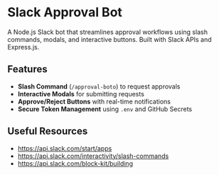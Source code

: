 # Slack Approval Bot
A Node.js Slack bot that streamlines approval workflows using slash commands, modals, and interactive buttons. Built with Slack APIs and Express.js.

##  Features
- **Slash Command** (`/approval-boto`) to request approvals
- **Interactive Modals** for submitting requests
- **Approve/Reject Buttons** with real-time notifications
- **Secure Token Management** using `.env` and GitHub Secrets

## Useful Resources
- https://api.slack.com/start/apps
- https://api.slack.com/interactivity/slash-commands
- https://api.slack.com/block-kit/building


